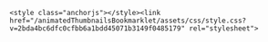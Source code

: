 <head>
    <meta charset="UTF-8">
    <meta name="viewport" content="width=device-width, initial-scale=1">

<!-- Begin Jekyll SEO tag v5.0.0 -->
<title>Shellshock.io hack</title>
<meta property="og:title" content="Shellshock.io hack">
<meta property="og:locale" content="en_US">
<link rel="canonical" href="https://worldlanguages.github.io/animatedThumbnailsBookmarklet/">
<meta property="og:url" content="https://worldlanguages.github.io/animatedThumbnailsBookmarklet/">
<meta property="og:site_name" content="animatedThumbnailsBookmarklet">
<script type="application/ld+json">
{"name":"animatedThumbnailsBookmarklet","description":null,"author":null,"@type":"WebSite","url":"https://worldlanguages.github.io/animatedThumbnailsBookmarklet/","image":null,"publisher":null,"headline":"animatedThumbnailsBookmarklet","dateModified":null,"datePublished":null,"sameAs":null,"mainEntityOfPage":null,"@context":"http://schema.org"}</script>
<!-- End Jekyll SEO tag -->

    <style class="anchorjs"></style><link href="/animatedThumbnailsBookmarklet/assets/css/style.css?v=2bda4bc6dfc0cfbb6a1bdd45071b3149f0485179" rel="stylesheet">
  </head>
